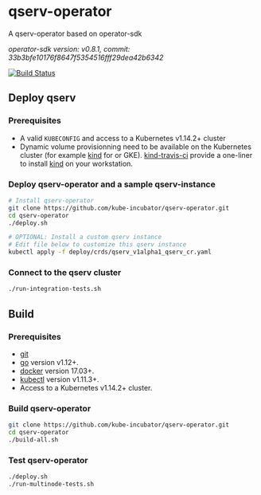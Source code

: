 # qserv-operator

A qserv-operator based on operator-sdk

*operator-sdk version: v0.8.1, commit: 33b3bfe10176f8647f5354516fff29dea42b6342*

[![Build Status](https://travis-ci.org/lsst/qserv-operator.svg?branch=master)](https://travis-ci.org/lsst/qserv-operator)

## Deploy qserv

### Prerequisites

- A valid `KUBECONFIG` and access to a Kubernetes v1.14.2+ cluster
- Dynamic volume provisionning need to be available on the Kubernetes cluster (for example [kind] for or GKE). [kind-travis-ci] provide a one-liner to install [kind] on your workstation.

[kind]:https://kind.sigs.k8s.io/
[kind-travis-ci]:https://github.com/k8s-school/kind-travis-ci

### Deploy qserv-operator and a sample qserv-instance 

```sh
# Install qserv-operator
git clone https://github.com/kube-incubator/qserv-operator.git
cd qserv-operator
./deploy.sh

# OPTIONAL: Install a custom qserv instance
# Edit file below to customize this qserv instance
kubectl apply -f deploy/crds/qserv_v1alpha1_qserv_cr.yaml
```

### Connect to the qserv cluster

```sh
./run-integration-tests.sh
```

## Build

### Prerequisites

- [git][git_tool]
- [go][go_tool] version v1.12+.
- [docker][docker_tool] version 17.03+.
- [kubectl][kubectl_tool] version v1.11.3+.
- Access to a Kubernetes v1.14.2+ cluster.


[git_tool]:https://git-scm.com/downloads
[go_tool]:https://golang.org/dl/
[docker_tool]:https://docs.docker.com/install/
[kubectl_tool]:https://kubernetes.io/docs/tasks/tools/install-kubectl/

### Build qserv-operator

```sh
git clone https://github.com/kube-incubator/qserv-operator.git
cd qserv-operator
./build-all.sh
```

### Test qserv-operator

```sh
./deploy.sh
./run-multinode-tests.sh
```

